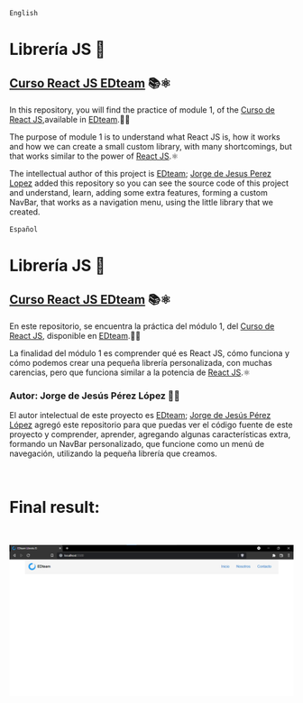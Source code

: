 <!--
 Copyright (c) 2021 jodeperezlo

 This software is released under the MIT License.
 https://opensource.org/licenses/MIT
-->

```cmd
English
```

# Librería JS 📓

## [Curso React JS EDteam](https://app.ed.team/cursos/reactjs) 📚⚛️

In this repository, you will find the practice of module 1, of the [Curso de React JS](https://app.ed.team/cursos/reactjs),available in [EDteam](https://app.ed.team/).👨‍🏫

The purpose of module 1 is to understand what React JS is, how it works and how we can create a small custom library, with many shortcomings, but that works similar to the power of [React JS](https://reactjs.org/).⚛️

The intellectual author of this project is [EDteam](https://app.ed.team/); [Jorge de Jesus Perez Lopez](https://portfolio-jorgeperez.netlify.app/) added this repository so you can see the source code of this project and understand, learn, adding some extra features, forming a custom NavBar, that works as a navigation menu, using the little library that we created.

```cmd
Español
```

# Librería JS 📓

## [Curso React JS EDteam](https://app.ed.team/cursos/reactjs) 📚⚛️

En este repositorio, se encuentra la práctica del módulo 1, del [Curso de React JS](https://app.ed.team/cursos/reactjs), disponible en [EDteam](https://app.ed.team/).👨‍🏫

La finalidad del módulo 1 es comprender qué es React JS, cómo funciona y cómo podemos crear una pequeña librería personalizada, con muchas carencias, pero que funciona similar a la potencia de [React JS](https://reactjs.org/).⚛️

### Autor: Jorge de Jesús Pérez López 🧑‍💻

El autor intelectual de este proyecto es [EDteam](https://app.ed.team/); [Jorge de Jesús Pérez López](https://portfolio-jorgeperez.netlify.app/) agregó este repositorio para que puedas ver el código fuente de este proyecto y comprender, aprender, agregando algunas características extra, formando un NavBar personalizado, que funcione como un menú de navegación, utilizando la pequeña librería que creamos.

<br/>

# Final result:

<br/>

![Imagen del NavBar personalizado con la Librería JS](./assets/img/EDteam-Demo.png)
